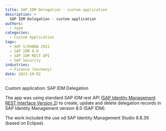 ```yaml
---
title: SAP IDM Delegation - custom application
description: >
  SAP IDM Delegation - custom application
authors:
  - nype
categories:
  - Custom Application
tags:
  - SAP S/4HANA 2021
  - SAP IDM 8.0
  - SAP IDM REST API
  - SAP Security
industries:
  - Finance (Germany)
date: 2023-10-02
---
```


<!-- more -->

Custom application: SAP IDM Delegation

The app was using standard SAP IDM rest API ([SAP Identity Management REST Interface Version 2](https://help.sap.com/docs/SAP_IDENTITY_MANAGEMENT/4773a9ae1296411a9d5c24873a8d418c/0b1d493d512c422691cbb31c30159734.html)) to create, update and delete delegation records in SAP Identity Management version 8.0 (SAP IDM).

The work included the use od SAP Identity Management Studio 8.8.39 (based on Eclipse).

